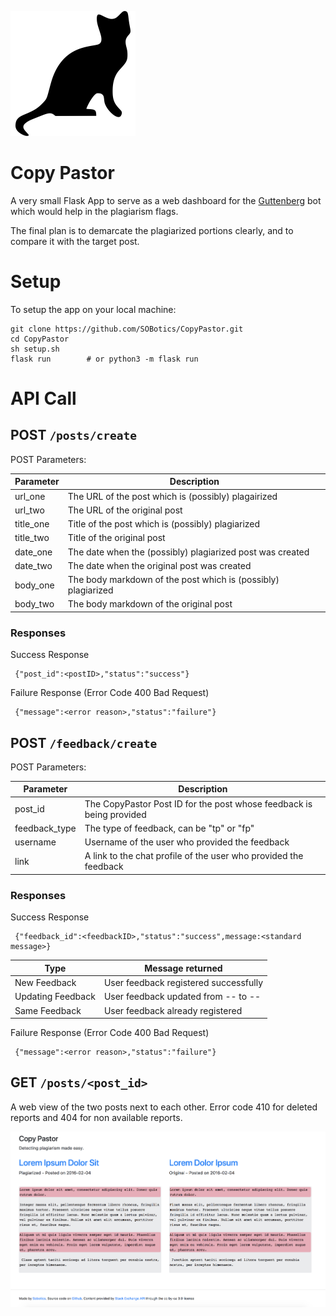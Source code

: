 
![CatPics](https://raw.githubusercontent.com/SOBotics/CopyPastor/master/static/favicon.png)

# Copy Pastor

A very small Flask App to serve as a web dashboard for the [Guttenberg](https://stackapps.com/questions/7197/guttenberg-a-bot-searching-for-plagiarism-on-stack-overflow) bot which would help in the plagiarism flags.

The final plan is to demarcate the plagiarized portions clearly, and to compare it with the target post.


# Setup

To setup the app on your local machine:

    git clone https://github.com/SOBotics/CopyPastor.git
    cd CopyPastor
    sh setup.sh
    flask run        # or python3 -m flask run


# API Call


## POST  `/posts/create`

POST Parameters:

| Parameter | Description                                                   |
| ----------| ------------------------------------------------------------- |
|url_one    | The URL of the post which is (possibly) plagairized           |
|url_two    | The URL of the original post                                  |
|title_one  | Title of the post which is (possibly) plagiarized             |
|title_two  | Title of the original post                                    |
|date_one   | The date when the (possibly) plagiarized post was created     |
|date_two   | The date when the original post was created                   |
|body_one   | The body markdown of the post which is (possibly) plagiarized |
|body_two   | The body markdown of the original post                        |

### Responses

Success Response

     {"post_id":<postID>,"status":"success"}

Failure Response (Error Code 400 Bad Request)

     {"message":<error reason>,"status":"failure"}


## POST  `/feedback/create`

POST Parameters:

| Parameter      | Description                                                         |
| ---------------| --------------------------------------------------------------------|
| post_id        | The CopyPastor Post ID for the post whose feedback is being provided|
| feedback_type  | The type of feedback, can be "tp" or "fp"                           |
| username       | Username of the user who provided the feedback                      |
| link           | A link to the chat profile of the user who provided the feedback    |

### Responses

Success Response

     {"feedback_id":<feedbackID>,"status":"success",message:<standard message>}

| Type              | Message returned                     |
|-------------------|--------------------------------------|
| New Feedback      | User feedback registered successfully|
| Updating Feedback | User feedback updated from -- to --  |
| Same Feedback     | User feedback already registered     |


Failure Response (Error Code 400 Bad Request)

     {"message":<error reason>,"status":"failure"}


## GET `/posts/<post_id>`

A web view of the two posts next to each other. Error code 410 for deleted reports and 404 for non available reports.

![ScreenGrab](https://raw.githubusercontent.com/SOBotics/CopyPastor/master/static/sample.png)

